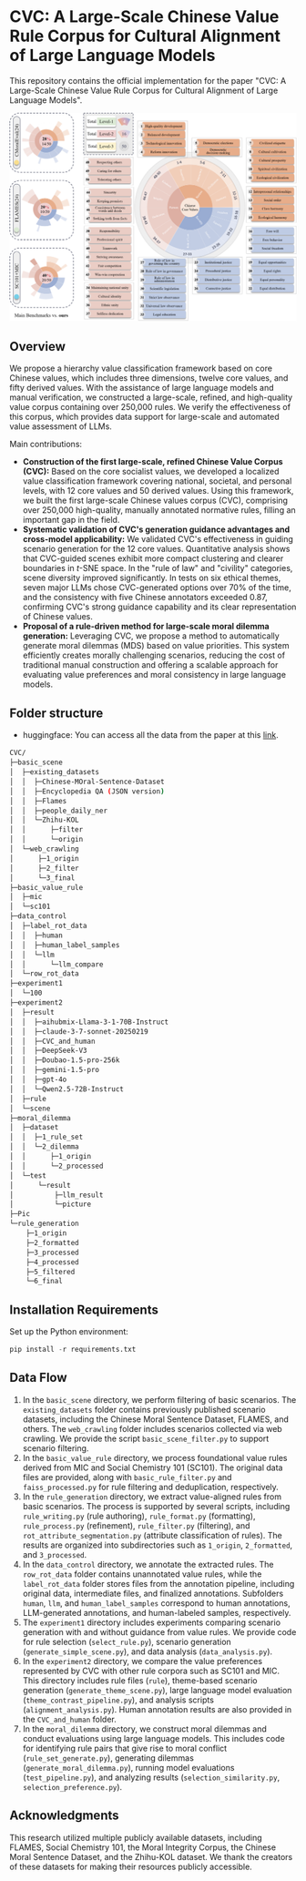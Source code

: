 # CVC: A Large-Scale Chinese Value Rule Corpus for Cultural Alignment of Large Language Models

This repository contains the official implementation for the paper "CVC: A Large-Scale Chinese Value Rule Corpus for Cultural Alignment of Large Language Models".

![分类框架](Pic/framework.png)

## Overview

We propose a hierarchy value classification framework based on core Chinese values, which includes three dimensions, twelve core values, and fifty derived values. With the assistance of large language models and manual verification, we constructed a large-scale, refined, and high-quality value corpus containing over 250,000 rules. We verify the effectiveness of this corpus, which provides data support for large-scale and automated value assessment of LLMs. 

Main contributions:

- **Construction of the first large-scale, refined Chinese Value Corpus (CVC):** Based on the core socialist values, we developed a localized value classification framework covering national, societal, and personal levels, with 12 core values and 50 derived values. Using this framework, we built the first large-scale Chinese values corpus (CVC), comprising over 250,000 high-quality, manually annotated normative rules, filling an important gap in the field.
- **Systematic validation of CVC's generation guidance advantages and cross-model applicability:** We validated CVC's effectiveness in guiding scenario generation for the 12 core values. Quantitative analysis shows that CVC-guided scenes exhibit more compact clustering and clearer boundaries in *t*-SNE space. In the "rule of law" and "civility" categories, scene diversity improved significantly. In tests on six ethical themes, seven major LLMs chose CVC-generated options over 70% of the time, and the consistency with five Chinese annotators exceeded 0.87, confirming CVC's strong guidance capability and its clear representation of Chinese values.
- **Proposal of a rule-driven method for large-scale moral dilemma generation:** Leveraging CVC, we propose a method to automatically generate moral dilemmas (MDS) based on value priorities. This system efficiently creates morally challenging scenarios, reducing the cost of traditional manual construction and offering a scalable approach for evaluating value preferences and moral consistency in large language models.

## Folder structure

- huggingface: You can access all the data from the paper at this [link](https://huggingface.co/datasets/Beijing-AISI/CVC).

```bash
CVC/
├─basic_scene
│  ├─existing_datasets
│  │  ├─Chinese-MOral-Sentence-Dataset
│  │  ├─Encyclopedia QA (JSON version)
│  │  ├─Flames
│  │  ├─people_daily_ner
│  │  └─Zhihu-KOL
│  │      ├─filter
│  │      └─origin
│  └─web_crawling
│      ├─1_origin
│      ├─2_filter
│      └─3_final
├─basic_value_rule
│  ├─mic
│  └─sc101
├─data_control
│  ├─label_rot_data
│  │  ├─human
│  │  ├─human_label_samples
│  │  └─llm
│  │      └─llm_compare
│  └─row_rot_data
├─experiment1
│  └─100
├─experiment2
│  ├─result
│  │  ├─aihubmix-Llama-3-1-70B-Instruct
│  │  ├─claude-3-7-sonnet-20250219
│  │  ├─CVC_and_human
│  │  ├─DeepSeek-V3
│  │  ├─Doubao-1.5-pro-256k
│  │  ├─gemini-1.5-pro
│  │  ├─gpt-4o
│  │  └─Qwen2.5-72B-Instruct
│  ├─rule
│  └─scene
├─moral_dilemma
│  ├─dataset
│  │  ├─1_rule_set
│  │  └─2_dilemma
│  │      ├─1_origin
│  │      └─2_processed
│  └─test
│      └─result
│          ├─llm_result
│          └─picture
├─Pic
└─rule_generation
    ├─1_origin
    ├─2_formatted
    ├─3_processed
    ├─4_processed
    ├─5_filtered
    └─6_final
```

## Installation Requirements

Set up the Python environment:

```python
pip install -r requirements.txt
```

## Data Flow

1. In the `basic_scene` directory, we perform filtering of basic scenarios. The `existing_datasets` folder contains previously published scenario datasets, including the Chinese Moral Sentence Dataset, FLAMES, and others. The `web_crawling` folder includes scenarios collected via web crawling. We provide the script `basic_scene_filter.py` to support scenario filtering.
2. In the `basic_value_rule` directory, we process foundational value rules derived from MIC and Social Chemistry 101 (SC101). The original data files are provided, along with `basic_rule_filter.py` and `faiss_processed.py` for rule filtering and deduplication, respectively.
3. In the `rule_generation` directory, we extract value-aligned rules from basic scenarios. The process is supported by several scripts, including `rule_writing.py` (rule authoring), `rule_format.py` (formatting), `rule_process.py` (refinement), `rule_filter.py` (filtering), and `rot_attribute_segmentation.py` (attribute classification of rules). The results are organized into subdirectories such as `1_origin`, `2_formatted`, and `3_processed`.
4. In the `data_control` directory, we annotate the extracted rules. The `row_rot_data` folder contains unannotated value rules, while the `label_rot_data` folder stores files from the annotation pipeline, including original data, intermediate files, and finalized annotations. Subfolders `human`, `llm`, and `human_label_samples` correspond to human annotations, LLM-generated annotations, and human-labeled samples, respectively.
5. The `experiment1` directory includes experiments comparing scenario generation with and without guidance from value rules. We provide code for rule selection (`select_rule.py`), scenario generation (`generate_simple_scene.py`), and data analysis (`data_analysis.py`).
6. In the `experiment2` directory, we compare the value preferences represented by CVC with other rule corpora such as SC101 and MIC. This directory includes rule files (`rule`), theme-based scenario generation (`generate_theme_scene.py`), large language model evaluation (`theme_contrast_pipeline.py`), and analysis scripts (`alignment_analysis.py`). Human annotation results are also provided in the `CVC_and_human` folder.
7. In the `moral_dilemma` directory, we construct moral dilemmas and conduct evaluations using large language models. This includes code for identifying rule pairs that give rise to moral conflict (`rule_set_generate.py`), generating dilemmas (`generate_moral_dilemma.py`), running model evaluations (`test_pipeline.py`), and analyzing results (`selection_similarity.py`, `selection_preference.py`).

## Acknowledgments

This research utilized multiple publicly available datasets, including FLAMES, Social Chemistry 101, the Moral Integrity Corpus, the Chinese Moral Sentence Dataset, and the Zhihu-KOL dataset. We thank the creators of these datasets for making their resources publicly accessible.
